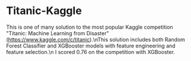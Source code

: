 # Titanic-Kaggle

This is one of many solution to the most popular Kaggle competition "Titanic: Machine Learning from Disaster" (https://www.kaggle.com/c/titanic).\nThis solution includes both
 Random Forest Classifier and XGBooster models with feature engineering and feature selection.\n I scored 0.76 on the competition with XGBooster.
